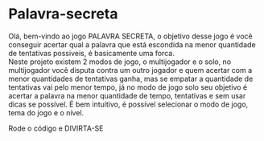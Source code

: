 # Palavra-secreta

Olá, bem-vindo ao jogo PALAVRA SECRETA, o objetivo desse jogo é você conseguir acertar qual a palavra que está escondida na menor quantidade de tentativas possiveis, é basicamente uma forca.  
Neste projeto existem 2 modos de jogo, o multijogador e o solo, no multijogador você disputa contra um outro jogador e quem acertar com a menor quantidades de tentativas ganha, mas se empatar a quantidade de tentativas vai pelo menor tempo, já no modo de jogo solo seu objetivo é acertar a palavra na menor quantidade de tempo, tentativas e sem usar dicas se possível.
É bem intuitivo, é possível selecionar o modo de jogo, tema do jogo e o nível.

Rode o código e DIVIRTA-SE